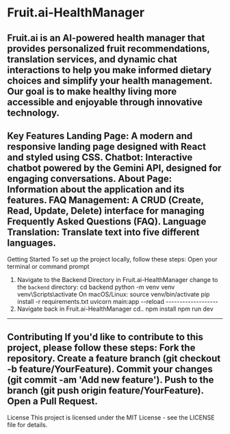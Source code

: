 # Fruit.ai-HealthManager
Fruit.ai is an AI-powered health manager that provides personalized fruit recommendations, translation services, and dynamic chat interactions to help you make informed dietary choices and simplify your health management. Our goal is to make healthy living more accessible and enjoyable through innovative technology.
---------------------------------------------------------------------------------------------------------------
Key Features
Landing Page: A modern and responsive landing page designed with React and styled using CSS.
Chatbot: Interactive chatbot powered by the Gemini API, designed for engaging conversations.
About Page: Information about the application and its features.
FAQ Management: A CRUD (Create, Read, Update, Delete) interface for managing Frequently Asked Questions (FAQ).
Language Translation: Translate text into five different languages.
----------------------------------------------------------------------------------------------------------------
Getting Started
To set up the project locally, follow these steps:
Open your terminal or command prompt
1. Navigate to the Backend Directory in Fruit.ai-HealthManager
change to the `backend` directory:
cd backend
python -m venv venv
venv\Scripts\activate
On macOS/Linux:
source venv/bin/activate
pip install -r requirements.txt
uvicorn main:app --reload
                                        -------------------
2. Navigate back in Fruit.ai-HealthManager
cd..
npm install
npm run dev
-------------------------------------------------------------------------------------------------------------------
Contributing
If you'd like to contribute to this project, please follow these steps:
Fork the repository.
Create a feature branch (git checkout -b feature/YourFeature).
Commit your changes (git commit -am 'Add new feature').
Push to the branch (git push origin feature/YourFeature).
Open a Pull Request.
------------------------------------------------------------------------------------------------------------------
License
This project is licensed under the MIT License - see the LICENSE file for details.
